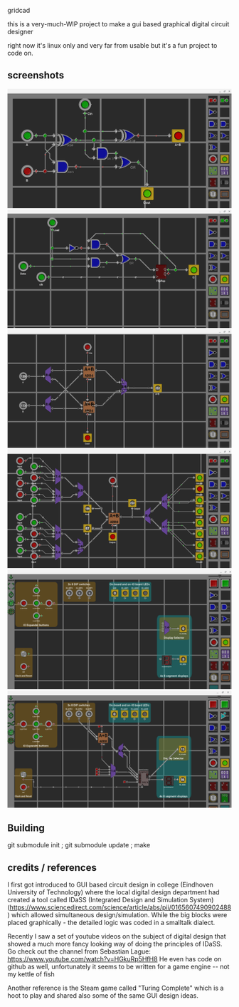 gridcad

this is a very-much-WIP project to make a gui based graphical digital
circuit designer

right now it's linux only and very far from usable but it's a fun project
to code on.



screenshots
-----------
![Full Adder](screenshots/fulladder.png)
![Register from a flipflop](screenshots/register1.png)
![Implementation of the Add8 element](screenshots/add8.png)
![Testbech for the Add8 element](screenshots/add8hub.png)
![Start screen for a reference FPGA board](screenshots/fpga.png)
![A real design for a reference FPGA board](screenshots/fpga2.png)

Building
--------


git submodule init ; git submodule update ; make



credits / references
--------------------
I first got introduced to GUI based circuit design in college (Eindhoven
University of Technology) where the local digital design department
had created a tool called IDaSS (Integrated Design and Simulation System)
(https://www.sciencedirect.com/science/article/abs/pii/0165607490902488)
which allowed simultaneous design/simulation. While the big blocks 
were placed graphically - the detailed logic was coded in a smalltalk dialect.

Recently I saw a set of youtube videos on the subject of digital design
that showed a much more fancy looking way of doing the principles of IDaSS.
Go check out the channel from Sebastian Lague:
https://www.youtube.com/watch?v=HGkuRp5HfH8
He even has code on github as well, unfortunately it seems to be 
written for a game engine -- not my kettle of fish

Another reference is the Steam game called "Turing Complete"
which is a hoot to play and shared also some of the same GUI
design ideas.

